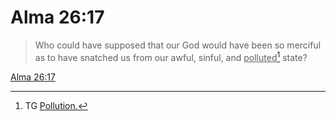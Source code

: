 # Alma 26:17

> Who could have supposed that our God would have been so merciful as to have snatched us from our awful, sinful, and <u>polluted</u>[^a] state?

[Alma 26:17](https://www.churchofjesuschrist.org/study/scriptures/bofm/alma/26?lang=eng&id=p17#p17)


[^a]: TG [Pollution.](https://www.churchofjesuschrist.org/study/scriptures/tg/pollution?lang=eng)
